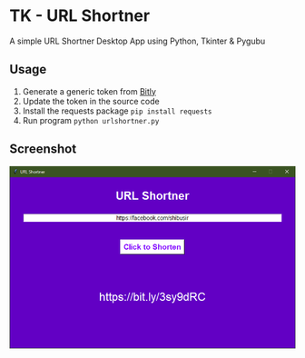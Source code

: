 # TK - URL Shortner

A simple URL Shortner Desktop App using Python, Tkinter & Pygubu

## Usage
1. Generate a generic token from [Bitly](https://bitly.com)
2. Update the token in the source code
3. Install the requests package `pip install requests`
4. Run program `python urlshortner.py`

## Screenshot
![Screenshot](screenshot.png)